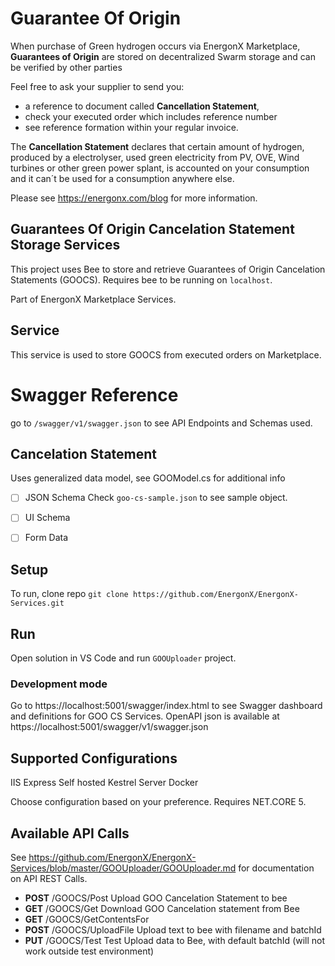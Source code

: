 ﻿# Guarantee Of Origin 
When purchase of Green hydrogen occurs via EnergonX Marketplace, 
**Guarantees of Origin** are stored on decentralized Swarm storage and can be verified by other parties

Feel free to ask your supplier to send you:
- a reference to document called **Cancellation Statement**,
- check your executed order which includes reference number 
- see reference formation within your regular invoice.

The **Cancellation Statement** declares that certain amount of hydrogen, produced by a electrolyser,
used green electricity from PV, OVE, Wind turbines or other green power splant, is accounted on your 
consumption and it can´t be used for a consumption anywhere else.

Please see https://energonx.com/blog for more information. 

## Guarantees Of Origin Cancelation Statement Storage Services
This project uses Bee to store and retrieve Guarantees of Origin Cancelation Statements (GOOCS). 
Requires bee to be running on `localhost`.

Part of EnergonX Marketplace Services. 

## Service 
This service is used to store GOOCS from executed orders on Marketplace.

# Swagger Reference 
go to `/swagger/v1/swagger.json` to see API Endpoints and Schemas used.


## Cancelation Statement
Uses generalized data model, see GOOModel.cs for additional info  
-[ ] JSON Schema
     Check `goo-cs-sample.json` to see sample object. 
-[ ] UI Schema
-[ ] Form Data


## Setup
To run, clone repo
`git clone https://github.com/EnergonX/EnergonX-Services.git`

## Run 
Open solution in VS Code and run `GOOUploader` project.

### Development mode 
Go to https://localhost:5001/swagger/index.html to see Swagger dashboard and definitions for GOO CS Services. 
OpenAPI json is available at https://localhost:5001/swagger/v1/swagger.json  

## Supported Configurations
IIS Express
Self hosted Kestrel Server
Docker 

Choose configuration based on your preference. 
Requires NET.CORE 5. 


## Available API Calls
See https://github.com/EnergonX/EnergonX-Services/blob/master/GOOUploader/GOOUploader.md for documentation on API REST Calls. 

- **POST** ​/GOOCS​/Post
Upload GOO Cancelation Statement to bee
- **GET** ​/GOOCS​/Get
Download GOO Cancelation statement from Bee
- **GET** ​/GOOCS​/GetContentsFor
- **POST** ​/GOOCS​/UploadFile
Upload text to bee with filename and batchId
- **PUT** ​/GOOCS​/Test 
Test Upload data to Bee, with default batchId (will not work outside test environment)


